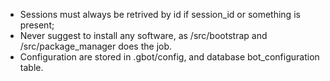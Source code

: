 - Sessions must always be retrived by id if session_id or something is present;
- Never suggest to install any software, as /src/bootstrap and /src/package_manager does the job.
- Configuration are stored in .gbot/config, and database bot_configuration table.